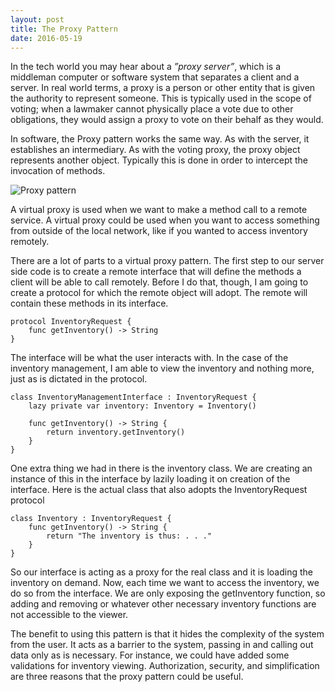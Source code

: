 ```yaml
---
layout: post
title: The Proxy Pattern
date: 2016-05-19
---
```


In the tech world you may hear about a _”proxy server”_, which is a middleman computer or software system that separates a client and a server. In real world terms, a proxy is a person or other entity that is given the authority to represent someone. This is typically used in the scope of voting; when a lawmaker cannot physically place a vote due to other obligations, they would assign a proxy to vote on their behalf as they would. 

In software, the Proxy pattern works the same way. As with the server, it establishes an intermediary. As with the voting proxy, the proxy object represents another object. Typically this is done in order to intercept the invocation of methods. 

![Proxy pattern](https://upload.wikimedia.org/wikipedia/commons/thumb/7/75/Proxy_pattern_diagram.svg/400px-Proxy_pattern_diagram.svg.png)

A virtual proxy is used when we want to make a method call to a remote service. A virtual proxy could be used when you want to access something from outside of the local network, like if you wanted to access inventory remotely.

There are a lot of parts to a virtual proxy pattern. The first step to our server side code is to create a remote interface that will define the methods a client will be able to call remotely. Before I do that, though, I am going to create a protocol for which the remote object will adopt. The remote will contain these methods in its interface.

```
protocol InventoryRequest {
    func getInventory() -> String
}
```

The interface will be what the user interacts with. In the case of the inventory management, I am able to view the inventory and nothing more, just as is dictated in the protocol. 

```
class InventoryManagementInterface : InventoryRequest {
    lazy private var inventory: Inventory = Inventory()

    func getInventory() -> String {
        return inventory.getInventory()
    }
}
```

One extra thing we had in there is the inventory class. We are creating an instance of this in the interface by lazily loading it on creation of the interface. Here is the actual class that also adopts the InventoryRequest protocol

```
class Inventory : InventoryRequest {
    func getInventory() -> String {
        return "The inventory is thus: . . ."
    }
}
```

So our interface is acting as a proxy for the real class and it is loading the inventory on demand. Now, each time we want to access the inventory, we do so from the interface. We are only exposing the getInventory function, so adding and removing or whatever other necessary inventory functions are not accessible to the viewer. 

The benefit to using this pattern is that it hides the complexity of the system from the user. It acts as a barrier to the system, passing in and calling out data only as is necessary. For instance, we could have added some validations for inventory viewing. Authorization, security, and simplification are three reasons that the proxy pattern could be useful. 